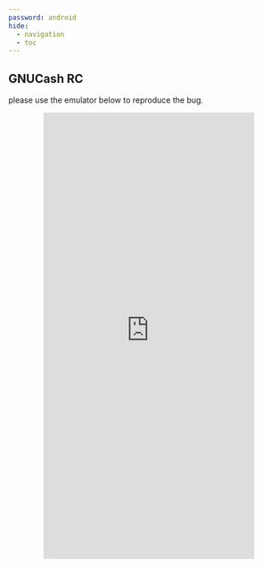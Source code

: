 ```yaml
---
password: android
hide:
  - navigation 
  - toc        
---
```


<style>
  .md-tabs {
  display: none;
  visibility: hidden;
  }
</style>

## GNUCash RC

please use the emulator below to reproduce the bug.

<p align="center">
<iframe
  src="https://appetize.io/embed/378vwu3f5u1fvem3wp0ux1be04?device=nexus5&scale=75&orientation=portrait&osVersion=8.1"
  width="378px" height="800px" frameborder="0" scrolling="no"></iframe>
  </p>